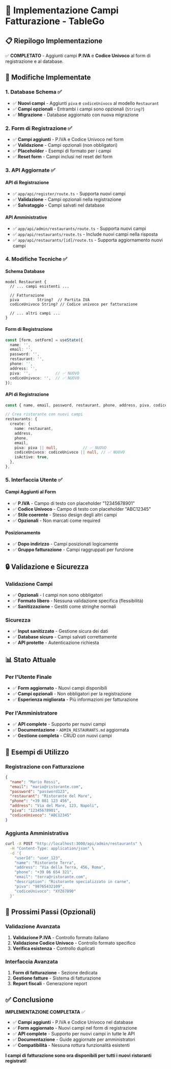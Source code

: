 # 🧾 Implementazione Campi Fatturazione - TableGo

## 📋 Riepilogo Implementazione

✅ **COMPLETATO** - Aggiunti campi **P.IVA** e **Codice Univoco** al form di registrazione e al database.

## 🎯 Modifiche Implementate

### 1. **Database Schema** ✅
- ✅ **Nuovi campi** - Aggiunti `piva` e `codiceUnivoco` al modello `Restaurant`
- ✅ **Campi opzionali** - Entrambi i campi sono opzionali (`String?`)
- ✅ **Migrazione** - Database aggiornato con nuova migrazione

### 2. **Form di Registrazione** ✅
- ✅ **Campi aggiunti** - P.IVA e Codice Univoco nel form
- ✅ **Validazione** - Campi opzionali (non obbligatori)
- ✅ **Placeholder** - Esempi di formato per i campi
- ✅ **Reset form** - Campi inclusi nel reset del form

### 3. **API Aggiornate** ✅

#### **API di Registrazione**
- ✅ `app/api/register/route.ts` - Supporta nuovi campi
- ✅ **Validazione** - Campi opzionali nella registrazione
- ✅ **Salvataggio** - Campi salvati nel database

#### **API Amministrative**
- ✅ `app/api/admin/restaurants/route.ts` - Supporta nuovi campi
- ✅ `app/api/restaurants/route.ts` - Include nuovi campi nella risposta
- ✅ `app/api/restaurants/[id]/route.ts` - Supporta aggiornamento nuovi campi

### 4. **Modifiche Tecniche** ✅

#### **Schema Database**
```prisma
model Restaurant {
  // ... campi esistenti ...
  
  // Fatturazione
  piva        String?  // Partita IVA
  codiceUnivoco String? // Codice univoco per fatturazione
  
  // ... altri campi ...
}
```

#### **Form di Registrazione**
```typescript
const [form, setForm] = useState({
  name: '',
  email: '',
  password: '',
  restaurant: '',
  phone: '',
  address: '',
  piva: '',           // ✅ NUOVO
  codiceUnivoco: '',  // ✅ NUOVO
});
```

#### **API di Registrazione**
```typescript
const { name, email, password, restaurant, phone, address, piva, codiceUnivoco } = await req.json();

// Crea ristorante con nuovi campi
restaurants: {
  create: {
    name: restaurant,
    address,
    phone,
    email,
    piva: piva || null,           // ✅ NUOVO
    codiceUnivoco: codiceUnivoco || null, // ✅ NUOVO
    isActive: true,
  },
},
```

### 5. **Interfaccia Utente** ✅

#### **Campi Aggiunti al Form**
- ✅ **P.IVA** - Campo di testo con placeholder "12345678901"
- ✅ **Codice Univoco** - Campo di testo con placeholder "ABC12345"
- ✅ **Stile coerente** - Stesso design degli altri campi
- ✅ **Opzionali** - Non marcati come required

#### **Posizionamento**
- ✅ **Dopo indirizzo** - Campi posizionati logicamente
- ✅ **Gruppo fatturazione** - Campi raggruppati per funzione

## 🔒 Validazione e Sicurezza

### **Validazione Campi**
- ✅ **Opzionali** - I campi non sono obbligatori
- ✅ **Formato libero** - Nessuna validazione specifica (flessibilità)
- ✅ **Sanitizzazione** - Gestiti come stringhe normali

### **Sicurezza**
- ✅ **Input sanitizzato** - Gestione sicura dei dati
- ✅ **Database sicuro** - Campi salvati correttamente
- ✅ **API protette** - Autenticazione richiesta

## 📊 Stato Attuale

### **Per l'Utente Finale**
- ✅ **Form aggiornato** - Nuovi campi disponibili
- ✅ **Campi opzionali** - Non obbligatori per la registrazione
- ✅ **Esperienza migliorata** - Più informazioni per fatturazione

### **Per l'Amministratore**
- ✅ **API complete** - Supporto per nuovi campi
- ✅ **Documentazione** - `ADMIN_RESTAURANTS.md` aggiornata
- ✅ **Gestione completa** - CRUD con nuovi campi

## 🎯 Esempi di Utilizzo

### **Registrazione con Fatturazione**
```json
{
  "name": "Mario Rossi",
  "email": "mario@ristorante.com",
  "password": "password123",
  "restaurant": "Ristorante del Mare",
  "phone": "+39 081 123 456",
  "address": "Via del Mare, 123, Napoli",
  "piva": "12345678901",
  "codiceUnivoco": "ABC12345"
}
```

### **Aggiunta Amministrativa**
```bash
curl -X POST "http://localhost:3000/api/admin/restaurants" \
  -H "Content-Type: application/json" \
  -d '{
    "userId": "user_123",
    "name": "Ristorante Terra",
    "address": "Via della Terra, 456, Roma",
    "phone": "+39 06 654 321",
    "email": "terra@ristorante.com",
    "description": "Ristorante specializzato in carne",
    "piva": "98765432109",
    "codiceUnivoco": "XYZ67890"
  }'
```

## 🚀 Prossimi Passi (Opzionali)

### **Validazione Avanzata**
1. **Validazione P.IVA** - Controllo formato italiano
2. **Validazione Codice Univoco** - Controllo formato specifico
3. **Verifica esistenza** - Controllo duplicati

### **Interfaccia Avanzata**
1. **Form di fatturazione** - Sezione dedicata
2. **Gestione fatture** - Sistema di fatturazione
3. **Report fiscali** - Generazione report

## ✅ Conclusione

**IMPLEMENTAZIONE COMPLETATA** ✅

- ✅ **Campi aggiunti** - P.IVA e Codice Univoco nel database
- ✅ **Form aggiornato** - Nuovi campi nel form di registrazione
- ✅ **API complete** - Supporto per nuovi campi in tutte le API
- ✅ **Documentazione** - Guide aggiornate per amministratori
- ✅ **Compatibilità** - Nessuna rottura funzionalità esistenti

**I campi di fatturazione sono ora disponibili per tutti i nuovi ristoranti registrati!** 